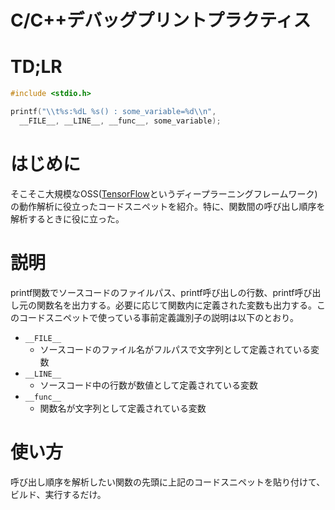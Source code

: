 # C/C++デバッグプリントプラクティス


# TD;LR

```c
#include <stdio.h>

printf("\\t%s:%dL %s() : some_variable=%d\\n",
  __FILE__, __LINE__, __func__, some_variable);
```

# はじめに

そこそこ大規模なOSS([TensorFlow](https://github.com/tensorflow/tensorflow)というディープラーニングフレームワーク)の動作解析に役立ったコードスニペットを紹介。特に、関数間の呼び出し順序を解析するときに役に立った。

# 説明

printf関数でソースコードのファイルパス、printf呼び出しの行数、printf呼び出し元の関数名を出力する。必要に応じて関数内に定義された変数も出力する。このコードスニペットで使っている事前定義識別子の説明は以下のとおり。

- `__FILE__`
    - ソースコードのファイル名がフルパスで文字列として定義されている変数
- `__LINE__`
    - ソースコード中の行数が数値として定義されている変数
- `__func__`
    - 関数名が文字列として定義されている変数

# 使い方

呼び出し順序を解析したい関数の先頭に上記のコードスニペットを貼り付けて、ビルド、実行するだけ。
